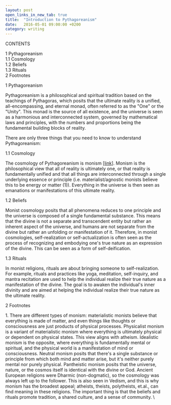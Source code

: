 ```yaml
---
layout: post
open_links_in_new_tab: true
title:  "Introduction to Pythagoreanism"
date:   2016-05-01 09:00:00 +0200
category: writing
---
```


CONTENTS

1 Pythagoreanism\
1.1 Cosmology\
1.2 Beliefs\
1.3 Rituals\
2 Footnotes

1 Pythagoreanism

Pythagoreanism is a philosophical and spiritual tradition based on the teachings of Pythagoras, which posits that the ultimate reality is a unified, all-encompassing, and eternal monad, often referred to as the "One" or the "Unity". This monad is the source of all existence, and the universe is seen as a harmonious and interconnected system, governed by mathematical laws and principles, with the numbers and proportions being the fundamental building blocks of reality.

There are only three things that you need to know to understand Pythagoreanism:

1.1 Cosmology

The cosmology of Pythagoreanism is monism \[[link](https://en.wikipedia.org/wiki/Monism)\]. Monism is the philosophical view that all of reality is ultimately one, or that reality is fundamentally unified and that all things are interconnected through a single underlying essence or principle (i.e. materialist/agnostic monists believe this to be energy or matter (1)). Everything in the universe is then seen as emanations or manifestations of this ultimate reality.

1.2 Beliefs

Monist cosmology posits that all phenomena reduces to one principle and the universe is composed of a single fundamental substance. This means that the divine is not a separate and transcendent entity but rather an inherent aspect of the universe, and humans are not separate from the divine but rather an unfolding or manifestation of it. Therefore, in monist cosmologies, self-realization or self-actualization is often seen as the process of recognizing and embodying one's true nature as an expression of the divine. This can be seen as a form of self-deification.

1.3 Rituals

In monist religions, rituals are about bringing someone to self-realization. For example, rituals and practices like yoga, meditation, self-inquiry, and mantra recitation are used to help the individual realize their true nature as a manifestation of the divine. The goal is to awaken the individual's inner divinity and are aimed at helping the individual realize their true nature as the ultimate reality.

2 Footnotes

1\. There are different types of monism: materialistic monists believe that everything is made of matter, and even things like thoughts or consciousness are just products of physical processes. Physicalist monism is a variant of materialistic monism where everything is ultimately physical or dependent on physical states. This view aligns with atheism. Idealistic monism is the opposite, where everything is fundamentally mental or spiritual, and the physical world is a manifestation of mind or consciousness. Neutral monism posits that there's a single substance or principle from which both mind and matter arise, but it's neither purely mental nor purely physical. Pantheistic monism posits that the universe, nature, or the cosmos itself is identical with the divine or God. Ancient European religions were Dharmic (non-dogmatic), so the cosmology was always left up to the follower. This is also seen in Vedism, and this is why monism has the broadest appeal; atheists, theists, polytheists, et.al., can find meaning in these religions. The important thing is that the beliefs and rituals promote tradition, a shared culture, and a sense of community. \

